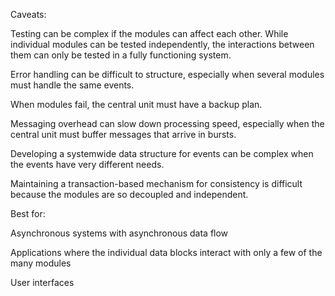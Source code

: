 Caveats:

Testing can be complex if the modules can affect each other. While individual modules can be tested independently, the interactions between them can only be tested in a fully functioning system.

Error handling can be difficult to structure, especially when several modules must handle the same events.

When modules fail, the central unit must have a backup plan.

Messaging overhead can slow down processing speed, especially when the central unit must buffer messages that arrive in bursts.

Developing a systemwide data structure for events can be complex when the events have very different needs.

Maintaining a transaction-based mechanism for consistency is difficult because the modules are so decoupled and independent.


Best for:

Asynchronous systems with asynchronous data flow

Applications where the individual data blocks interact with only a few of the many modules

User interfaces